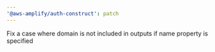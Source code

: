 ```yaml
---
'@aws-amplify/auth-construct': patch
---
```


Fix a case where domain is not included in outputs if name property is specified
